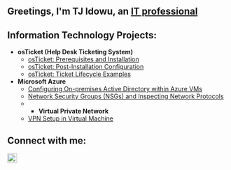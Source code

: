 ## Greetings, I'm TJ Idowu, an <a href="https://www.linkedin.com/in/tj-idowu/">IT professional </a> 

<h2>Information Technology Projects:</h2>

- <b>osTicket (Help Desk Ticketing System)</b>
  - [osTicket: Prerequisites and Installation](https://github.com/TheTJIdowu/osticket-prereqs)
  - [osTicket: Post-Installation Configuration](https://github.com/TheTJIdowu/osticket-post-install-config)
  - [osTicket: Ticket Lifecycle Examples](https://github.com/TheTJIdowu/osticket-ticket-lifecycle)
- <b>Microsoft Azure</b>
  - [Configuring On-premises Active Directory within Azure VMs](https://github.com/TheTJIdowu)
  - [Network Security Groups (NSGs) and Inspecting Network Protocols](https://github.com/TheTJIdowu)
  - - <b>Virtual Private Network</b>
  - [VPN Setup in Virtual Machine ](https://github.com/TheTJIdowu)

<h2>Connect with me:</h2>
<a href="https://www.linkedin.com/in/tj-idowu/"><img align="left" alt="Josh | LinkedIn" width="22px" src="https://cdn.jsdelivr.net/npm/simple-icons@v3/icons/linkedin.svg" /></a>

